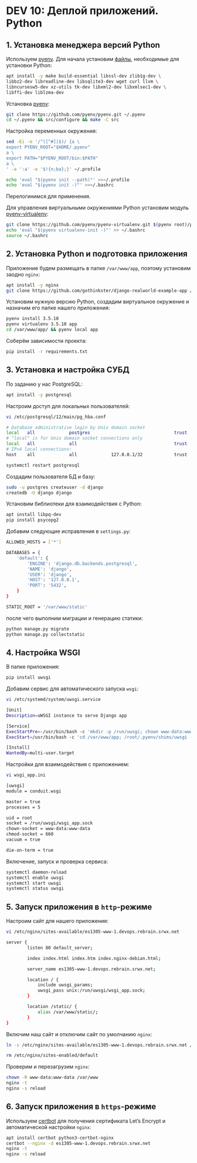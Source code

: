 # DEV 10: Деплой приложений. Python

## 1. Установка менеджера версий Python

Используем [pyenv](https://github.com/pyenv/pyenv).
Для начала установим [файлы](https://github.com/pyenv/pyenv/wiki#suggested-build-environment), необходимые для установки Python:

```bash
apt install -y make build-essential libssl-dev zlib1g-dev \
libbz2-dev libreadline-dev libsqlite3-dev wget curl llvm \
libncursesw5-dev xz-utils tk-dev libxml2-dev libxmlsec1-dev \
libffi-dev liblzma-dev
```

Установка [pyenv](https://github.com/pyenv/pyenv#installation):

```bash
git clone https://github.com/pyenv/pyenv.git ~/.pyenv
cd ~/.pyenv && src/configure && make -C src
```

Настройка переменных окружения:

```bash
sed -Ei -e '/^([^#]|$)/ {a \
export PYENV_ROOT="$HOME/.pyenv"
a \
export PATH="$PYENV_ROOT/bin:$PATH"
a \
' -e ':a' -e '$!{n;ba};}' ~/.profile

echo 'eval "$(pyenv init --path)"' >>~/.profile
echo 'eval "$(pyenv init -)"' >>~/.bashrc
```

Перелогинимся для применения.

Для управления виртуальными окружениями Python установим модуль [pyenv-virtualenv](https://github.com/pyenv/pyenv-virtualenv):

```bash
git clone https://github.com/pyenv/pyenv-virtualenv.git $(pyenv root)/plugins/pyenv-virtualenv
echo 'eval "$(pyenv virtualenv-init -)"' >> ~/.bashrc
source ~/.bashrc
```

## 2. Установка Python и подготовка приложения

Приложение будем размещать в папке `/var/www/app`, поэтому установим заодно `nginx`:

```bash
apt install -y nginx
git clone https://github.com/gothinkster/django-realworld-example-app /var/www/app
```

Установим нужную версию Python, создадим виртуальное окружение и назначим его папке нашего приложения:

```bash
pyenv install 3.5.10
pyenv virtualenv 3.5.10 app
cd /var/www/app/ && pyenv local app
```

Соберём зависимости проекта:

```bash
pip install -r requirements.txt
```

## 3. Установка и настройка СУБД

По заданию у нас PostgreSQL:

```bash
apt install -y postgresql
```

Настроим доступ для локальных пользователей:

```bash
vi /etc/postgresql/12/main/pg_hba.conf
```

```bash
# Database administrative login by Unix domain socket
local   all             postgres                                trust
# "local" is for Unix domain socket connections only
local   all             all                                     trust
# IPv4 local connections:
host    all             all             127.0.0.1/32            trust
```

```bash
systemctl restart postgresql
```

Создадим пользователя БД и базу:

```bash
sudo -u postgres createuser -d django
createdb -U django django
```

Установим библиотеки для взаимодействия с Python:

```bash
apt install libpq-dev
pip install psycopg2
```

Добавим следующие исправления в `settings.py`:

```bash
ALLOWED_HOSTS = ['*']

DATABASES = {
    'default': {
        'ENGINE': 'django.db.backends.postgresql',
        'NAME': 'django',
        'USER': 'django',
        'HOST': '127.0.0.1',
        'PORT': '5432',
    }
}

STATIC_ROOT = '/var/www/static'
```

после чего выполним миграции и генерацию статики:

```bash
python manage.py migrate
python manage.py collectstatic
```

## 4. Настройка WSGI

В папке приложения:

```bash
pip install uwsgi
```

Добавим сервис для автоматического запуска `wsgi`:

```bash
vi /etc/systemd/system/uwsgi.service
```

```bash
[Unit]
Description=uWSGI instance to serve Django app

[Service]
ExecStartPre=-/usr/bin/bash -c 'mkdir -p /run/uwsgi; chown www-data:www-data /run/uwsgi'
ExecStart=/usr/bin/bash -c 'cd /var/www/app; /root/.pyenv/shims/uwsgi --ini wsgi_app.ini'

[Install]
WantedBy=multi-user.target
```

Настройки для взаимодействия с приложением:

```bash
vi wsgi_app.ini 
```

```bash
[uwsgi]
module = conduit.wsgi

master = true
processes = 5

uid = root
socket = /run/uwsgi/wsgi_app.sock
chown-socket = www-data:www-data
chmod-socket = 660
vacuum = true

die-on-term = true
```

Включение, запуск и проверка сервиса:

```bash
systemctl daemon-reload
systemctl enable uwsgi
systemctl start uwsgi
systemctl status uwsgi
```

## 5. Запуск приложения в `http`-режиме

Настроим сайт для нашего приложения:

```bash
vi /etc/nginx/sites-available/es1305-www-1.devops.rebrain.srwx.net
```

```bash
server {
        listen 80 default_server;

        index index.html index.htm index.nginx-debian.html;

        server_name es1305-www-1.devops.rebrain.srwx.net;

        location / {
            include uwsgi_params;
            uwsgi_pass unix:/run/uwsgi/wsgi_app.sock;
        }

        location /static/ {
            alias /var/www/static/;
        }
}
```

Включим наш сайт и отключим сайт по умолчанию `nginx`:

```bash
ln -s /etc/nginx/sites-available/es1305-www-1.devops.rebrain.srwx.net /etc/nginx/sites-enabled/
```

```bash
rm /etc/nginx/sites-enabled/default
```

Проверим и перезагрузим `nginx`:

```bash
chown -R www-data:www-data /var/www
nginx -t
nginx -s reload
```

## 6. Запуск приложения в `https`-режиме

Используем [certbot](https://certbot.eff.org) для получения сертификата Let’s Encrypt и автоматической настройки `nginx`:

```bash
apt install certbot python3-certbot-nginx
certbot --nginx -d es1305-www-1.devops.rebrain.srwx.net
nginx -t
nginx -s reload
```
